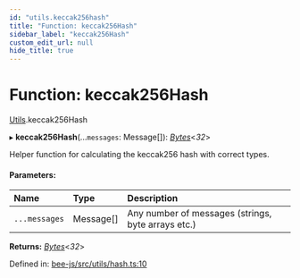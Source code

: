 ```yaml
---
id: "utils.keccak256hash"
title: "Function: keccak256Hash"
sidebar_label: "keccak256Hash"
custom_edit_url: null
hide_title: true
---
```


# Function: keccak256Hash

[Utils](../modules/utils.md).keccak256Hash

▸ **keccak256Hash**(...`messages`: Message[]): [*Bytes*](../interfaces/utils.bytes.bytes.md)<*32*\>

Helper function for calculating the keccak256 hash with
correct types.

#### Parameters:

Name | Type | Description |
:------ | :------ | :------ |
`...messages` | Message[] | Any number of messages (strings, byte arrays etc.)    |

**Returns:** [*Bytes*](../interfaces/utils.bytes.bytes.md)<*32*\>

Defined in: [bee-js/src/utils/hash.ts:10](https://github.com/ethersphere/bee-js/blob/430becc/src/utils/hash.ts#L10)
